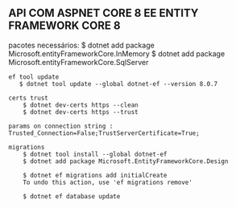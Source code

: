 ## API COM ASPNET CORE 8 EE ENTITY FRAMEWORK CORE 8 
pacotes necessários:
    $ dotnet add package Microsoft.entityFrameworkCore.InMemory
    $ dotnet add package Microsoft.entityFrameworkCore.SqlServer


    ef tool update
       $ dotnet tool update --global dotnet-ef --version 8.0.7

    certs trust
        $ dotnet dev-certs https --clean
        $ dotnet dev-certs https --trust
    
    params on connection string : Trusted_Connection=False;TrustServerCertificate=True;

    migrations
        $ dotnet tool install --global dotnet-ef
        $ dotnet add package Microsoft.EntityFrameworkCore.Design
        
        $ dotnet ef migrations add initialCreate
        To undo this action, use 'ef migrations remove'
        
        $ dotnet ef database update
